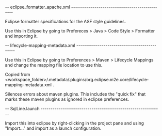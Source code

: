 -- eclipse_formatter_apache.xml ------------------------------------------------

Eclipse formatter specifications for the ASF style guidelines.

Use this in Eclipse by going to Prefereces > Java > Code Style > Formatter and
importing it.

-- lifecycle-mapping-metadata.xml ----------------------------------------------

Use this in Eclipse by going to Preferences > Maven > Lifecycle Mappings and
change the mapping file location to use this.

Copied from <workspace_folder>/.metadata/.plugins/org.eclipse.m2e.core/lifecycle-mapping-metadata.xml .

Silences errors about maven plugins. This includes the "quick fix" that marks
these maven plugins as ignored in eclipse preferences.

-- SqlLine.launch --------------------------------------------------------------

Import this into eclipse by right-clicking in the project pane and using
"Import..." and import as a launch configuration.
